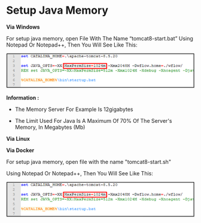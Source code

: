 # Setup Java Memory

**Via Windows**

For setup java memory, open File With The Name “tomcat8-start.bat” Using Notepad Or Notepad++, Then You Will See Like This:

<img src="https://raw.githubusercontent.com/kinnara-digital-studio/kecak-workflow/master/docs/assets/java.png" alt="java" />

**Information :**
- The Memory Server For Example Is 12gigabytes

- The Limit Used For Java Is A Maximum Of 70% Of The Server's Memory, In Megabytes (Mb)

**Via Linux**

**Via Docker**

For setup java memory, open file with the name "tomcat8-start.sh"

Using Notepad Or Notepad++, Then You Will See Like This:

<img src="https://raw.githubusercontent.com/kinnara-digital-studio/kecak-workflow/master/docs/assets/java.png" alt="java" />
